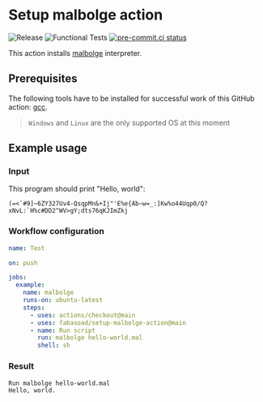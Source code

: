 # Setup malbolge action

![Release](https://img.shields.io/github/v/release/fabasoad/setup-malbolge-action?include_prereleases)
![Functional Tests](https://github.com/fabasoad/setup-malbolge-action/workflows/Functional%20Tests/badge.svg)
[![pre-commit.ci status](https://results.pre-commit.ci/badge/github/fabasoad/setup-malbolge-action/main.svg)](https://results.pre-commit.ci/latest/github/fabasoad/setup-malbolge-action/main)

This action installs [malbolge](https://en.wikipedia.org/wiki/Malbolge) interpreter.

## Prerequisites

The following tools have to be installed for successful work of this GitHub action:
[gcc](https://gcc.gnu.org).

> `Windows` and `Linux` are the only supported OS at this moment

## Example usage

### Input

This program should print "Hello, world":

```text
(=<`#9]~6ZY327Uv4-QsqpMn&+Ij"'E%e{Ab~w=_:]Kw%o44Uqp0/Q?xNvL:`H%c#DD2^WV>gY;dts76qKJImZkj
```

### Workflow configuration

```yaml
name: Test

on: push

jobs:
  example:
    name: malbolge
    runs-on: ubuntu-latest
    steps:
      - uses: actions/checkout@main
      - uses: fabasoad/setup-malbolge-action@main
      - name: Run script
        run: malbolge hello-world.mal
        shell: sh
```

### Result

```text
Run malbolge hello-world.mal
Hello, world.
```
